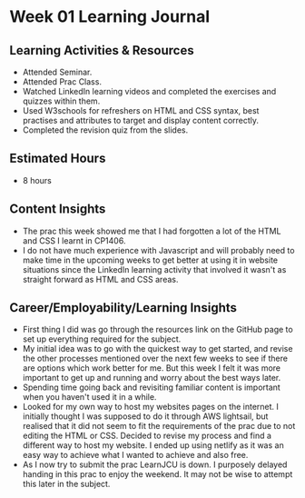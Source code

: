 
# Week 01 Learning Journal

## Learning Activities & Resources
- Attended Seminar.
- Attended Prac Class. 
- Watched LinkedIn learning videos and completed the exercises and quizzes within them.
- Used W3schools for refreshers on HTML and CSS syntax, best practises and attributes to target and display content 
correctly.
- Completed the revision quiz from the slides.

## Estimated Hours
- 8 hours

## Content Insights
- The prac this week showed me that I had forgotten a lot of the HTML and CSS I learnt in CP1406.
- I do not have much experience with Javascript and will probably need to make time in the upcoming weeks to get better 
at using it in website situations since the LinkedIn learning activity that involved it wasn't as straight forward as 
HTML and CSS areas.

## Career/Employability/Learning Insights
- First thing I did was go through the resources link on the GitHub page to set up everything required for the subject.
- My initial idea was to go with the quickest way to get started, and revise the other processes mentioned over the next 
few weeks to see if there are options which work better for me. But this week I felt it was more important to get up and
running and worry about the best ways later.
- Spending time going back and revisiting familiar content is important when you haven't used it in a while.
- Looked for my own way to host my websites pages on the internet. I initially thought I was supposed to do it through
AWS lightsail, but realised that it did not seem to fit the requirements of the prac due to not editing the HTML or CSS.
Decided to revise my process and find a different way to host my website. I ended up using netlify as it was an easy way
to achieve what I wanted to achieve and also free.
- As I now try to submit the prac LearnJCU is down. I purposely delayed handing in this prac to enjoy the weekend. It may
not be wise to attempt this later in the subject.